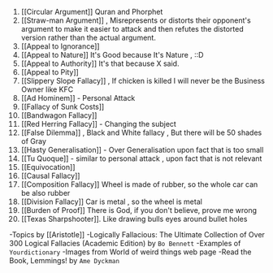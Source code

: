 1. [[Circular Argument]] Quran and Phorphet
2. [[Straw-man Argument]] , Misrepresents or distorts their opponent's argument to make it easier to attack and then refutes the distorted version rather than the actual argument.
3. [[Appeal to Ignorance]]
4. [[Appeal to Nature]] It's Good because It's Nature , ::D
5. [[Appeal to Authority]]  It's that because X said.
6. [[Appeal to Pity]]
7. [[Slippery Slope Fallacy]] , If chicken is killed I will never be the Business Owner like KFC
8. [[Ad Hominem]] - Personal Attack
9. [[Fallacy of Sunk Costs]]
10. [[Bandwagon Fallacy]]
12. [[Red Herring Fallacy]] - Changing the subject
13. [[False Dilemma]] , Black and White fallacy ,  But there will be 50 shades of Gray
14. [[Hasty Generalisation]] - Over Generalisation upon fact that is too small
15. [[Tu Quoque]] - similar to personal attack , upon fact that is not relevant
16. [[Equivocation]]
17. [[Causal Fallacy]]
18. [[Composition Fallacy]] Wheel is made of rubber, so the whole car can be also rubber
19. [[Division Fallacy]] Car is metal , so the wheel is metal 
20. [[Burden of Proof]] There is God, if you don't believe, prove me wrong
21. [[Texas Sharpshooter]]. Like drawing bulls eyes around bullet holes

-Topics by [[Aristotle]]
-Logically Fallacious: The Ultimate Collection of Over 300 Logical Fallacies (Academic Edition) by `Bo Bennett`
-Examples of `Yourdictionary`
-Images from World of weird things web page
-Read the Book, Lemmings! by `Ame Dyckman`

